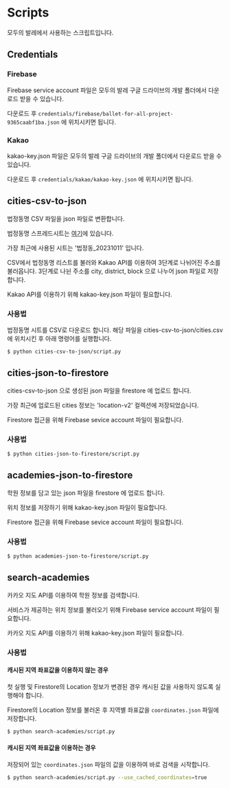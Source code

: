 # Scripts

모두의 발레에서 사용하는 스크립트입니다.

## Credentials

### Firebase

Firebase service account 파일은 모두의 발레 구글 드라이브의 개발 폴더에서 다운로드 받을 수 있습니다.

다운로드 후 `credentials/firebase/ballet-for-all-project-9365caabf1ba.json` 에 위치시키면 됩니다.

### Kakao

kakao-key.json 파일은 모두의 발레 구글 드라이브의 개발 폴더에서 다운로드 받을 수 있습니다.

다운로드 후 `credentials/kakao/kakao-key.json` 에 위치시키면 됩니다.

## cities-csv-to-json

법정동명 CSV 파일을 json 파일로 변환합니다.

법정동명 스프레드시트는 [여기](https://docs.google.com/spreadsheets/d/18miy3THIfF8-Rzdu23CtcsOxZXsZXAoG/edit?usp=sharing&ouid=106558524234893023284&rtpof=true&sd=true)에 있습니다.

가장 최근에 사용된 시트는 '법정동_20231011' 입니다.

CSV에서 법정동명 리스트를 불러와 Kakao API를 이용하여 3단계로 나뉘어진 주소를 불러옵니다.
3단계로 나뉜 주소를 city, district, block 으로 나누어 json 파일로 저장합니다.

Kakao API를 이용하기 위해 kakao-key.json 파일이 필요합니다.

### 사용법

법정동명 시트를 CSV로 다운로드 합니다.
해당 파일을 cities-csv-to-json/cities.csv에 위치시킨 후 아래 명령어를 실행합니다.

```bash
$ python cities-csv-to-json/script.py
```

## cities-json-to-firestore

cities-csv-to-json 으로 생성된 json 파일을 firestore 에 업로드 합니다.

가장 최근에 업로드된 cities 정보는 'location-v2' 컬렉션에 저장되었습니다.

Firestore 접근을 위해 Firebase sevice account 파일이 필요합니다.

### 사용법

```bash
$ python cities-json-to-firestore/script.py
```

## academies-json-to-firestore

학원 정보를 담고 있는 json 파일을 firestore 에 업로드 합니다.

위치 정보를 저장하기 위해 kakao-key.json 파일이 필요합니다.

Firestore 접근을 위해 Firebase sevice account 파일이 필요합니다.

### 사용법

```bash
$ python academies-json-to-firestore/script.py
```

## search-academies

카카오 지도 API를 이용하여 학원 정보를 검색합니다.

서비스가 제공하는 위치 정보를 불러오기 위해 Firebase service account 파일이 필요합니다.

카카오 지도 API를 이용하기 위해 kakao-key.json 파일이 필요합니다.

### 사용법

#### 캐시된 지역 좌표값을 이용하지 않는 경우

첫 실행 및 Firestore의 Location 정보가 변경된 경우 캐시된 값을 사용하지 않도록 실행해야 합니다.

Firestore의 Location 정보를 불러온 후 지역별 좌표값을 `coordinates.json` 파일에 저장합니다.

```bash
$ python search-academies/script.py
```

#### 캐시된 지역 좌표값을 이용하는 경우

저장되어 있는 `coordinates.json` 파일의 값을 이용하여 바로 검색을 시작합니다.

```bash
$ python search-academies/script.py --use_cached_coordinates=true
```
